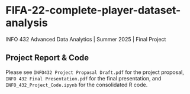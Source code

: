 # FIFA-22-complete-player-dataset-analysis

INFO 432 Advanced Data Analytics | Summer 2025 | Final Project

## Project Report & Code
Please see `INFO432 Project Proposal Draft.pdf` for the project proposal, `INFO 432 Final Presentation.pdf` for the final presentation, and `INFO_432_Project_Code.ipynb` for the consolidated R code.
